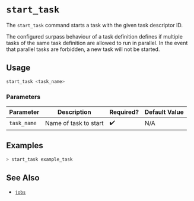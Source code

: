 # `start_task`

The `start_task` command starts a task with the given task descriptor ID.

The configured surpass behaviour of a task definition defines if multiple tasks of the same task definition are allowed to run in parallel. In the event that parallel tasks are forbidden, a new task will not be started.

## Usage

```bash
start_task <task_name>
```

### Parameters

| Parameter   | Description           | Required? | Default Value |
| ----------- | --------------------- | --------- | ------------- |
| `task_name` | Name of task to start | ✔️        | N/A           |

## Examples

```bash
> start_task example_task
```

## See Also

- [`jobs`](./jobs/index.md)
